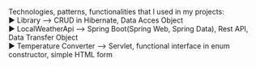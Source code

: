 Technologies, patterns, functionalities that I used in my projects:
<br> ► Library --> CRUD in Hibernate, Data Acces Object
<br> ► LocalWeatherApi --> Spring Boot(Spring Web, Spring Data), Rest API, Data Transfer Object
<br> ► Temperature Converter --> Servlet, functional interface in enum constructor, simple HTML form
